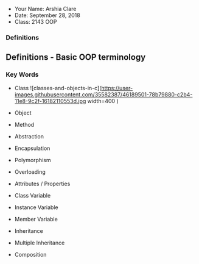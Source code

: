 - Your Name: Arshia Clare
- Date: September 28, 2018
- Class: 2143 OOP

### Definitions
## Definitions - Basic OOP terminology

### Key Words

- Class 
![classes-and-objects-in-c](https://user-images.githubusercontent.com/35582387/46189501-78b79880-c2b4-11e8-9c2f-16182110553d.jpg width=400 )
  
- Object
- Method
- Abstraction
- Encapsulation
- Polymorphism
- Overloading
- Attributes / Properties
- Class Variable
- Instance Variable
- Member Variable
- Inheritance
- Multiple Inheritance
- Composition

